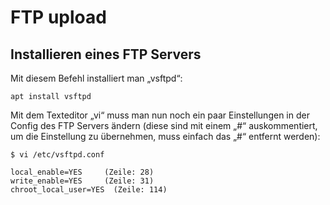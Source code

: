# FTP upload

## Installieren eines FTP Servers

Mit diesem Befehl installiert man „vsftpd“:

    apt install vsftpd

Mit dem Texteditor „vi“ muss man nun noch ein paar Einstellungen in der Config des FTP Servers ändern (diese sind mit einem „#“ auskommentiert, um die Einstellung zu übernehmen, muss einfach das „#“ entfernt werden):

    $ vi /etc/vsftpd.conf

    local_enable=YES     (Zeile: 28)
    write_enable=YES     (Zeile: 31)
    chroot_local_user=YES  (Zeile: 114)
